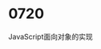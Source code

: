 # 0720
JavaScript面向对象的实现
<!DOCTYPE html>
<html>
  <head>
    <meta http-equiv="Content-Type" content="text/html; charset=utf-8">
    <meta name="author" content="aiyaya">
  	<title>未命名</title>
  	<script type="text/javascript">
  	  /*工厂模式*/
  	  function createBlog(name,url){
  	  	var o=new Object();
  	  	o.name=name;
  	  	o.url=url;
  	  	return o;
  	  }
  	  var myBlog=createBlog("aiyaya","http://www.aiyaya.163.blog");
  	  /*构造函数模式*/
  	  function Fruit(name,price){
  	  	this.name=name;
  	  	this.price=price;
      }
      var like=new Fruit("apple",5);
      /*原型模式*/
      function Animal(name,age){
      	Animal.prototype.name="monkey";
      	Animal.prototype.age=3;
      }
      var Animal1=new Animal();
      /*混合模式*/
      function person(name,age,school){
      	this.name=name;
      	this.age=age;
      	this.school=school;
      }/*构造函数来提供属性*/
    person.prototype.say=function(){
    	alert (this.name+" is "+this.age+" years old");
    }
    var xiaoming=new person("xiaoming",23,"HDU");

  	</script>
  </head>
  <body>
  </body>
  </script>
  </head>
  </html>
